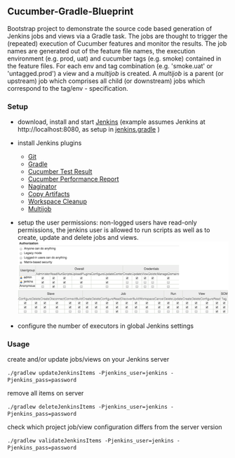 ## Cucumber-Gradle-Blueprint

Bootstrap project to demonstrate the source code based generation of Jenkins jobs and views via a Gradle task. The jobs are thought to trigger the (repeated) execution of Cucumber features and monitor the results. The job names are generated out of the feature file names, the execution environment (e.g. prod, uat) and cucumber tags (e.g. smoke) contained in the feature files. For each env and tag combination (e.g. 'smoke.uat' or 'untagged.prod') a view and a *multijob* is created. A *multijob* is a parent (or upstream) job which comprises all child (or downstream) jobs which correspond to the tag/env - specification.


### Setup

  * download, install and start [Jenkins](http://jenkins-ci.org/) (example assumes Jenkins at http://localhost:8080, as setup in [jenkins.gradle](link) )
  * install Jenkins plugins
	  * [Git](https://wiki.jenkins-ci.org/display/JENKINS/Git+Plugin)
	  * [Gradle](https://wiki.jenkins-ci.org/display/JENKINS/Gradle+Plugin)
	  * [Cucumber Test Result](https://wiki.jenkins-ci.org/display/JENKINS/Cucumber+Test+Result+Plugin)
	  * [Cucumber Performance Report](https://wiki.jenkins-ci.org/display/JENKINS/Cucumber+Performance+Reports+Plugin)
	  * [Naginator](https://wiki.jenkins-ci.org/display/JENKINS/Naginator+Plugin)
	  * [Copy Artifacts](https://wiki.jenkins-ci.org/display/JENKINS/Copy+Artifact+Plugin)
	  * [Workspace Cleanup](https://wiki.jenkins-ci.org/display/JENKINS/Workspace+Cleanup+Plugin)
	  * [Multijob](https://wiki.jenkins-ci.org/display/JENKINS/Multijob+Plugin)
  * setup the user permissions: non-logged users have read-only permissions, the jenkins user is allowed to run scripts as well as to create, update and delete jobs and views.
 ![jenkins ui multijob](/images/permissions.png)

  * configure the number of executors in global Jenkins settings


### Usage
create and/or update jobs/views on your Jenkins server

    ./gradlew updateJenkinsItems -Pjenkins_user=jenkins -Pjenkins_pass=password

remove all items on server

    ./gradlew deleteJenkinsItems -Pjenkins_user=jenkins -Pjenkins_pass=password

check which project job/view configuration differs from the server version

    ./gradlew validateJenkinsItems -Pjenkins_user=jenkins -Pjenkins_pass=password
